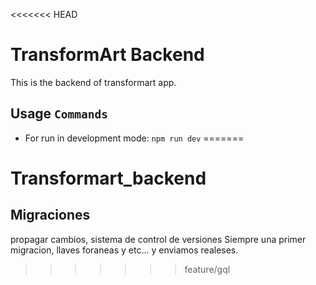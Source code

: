 <<<<<<< HEAD
# TransformArt Backend
This is the backend of transformart app.

## Usage `Commands`

* For run in development mode:
`
	npm run dev
`
=======
# Transformart_backend
## Migraciones
  propagar cambios, sistema de control de versiones
  Siempre una primer migracion, llaves foraneas y etc... y enviamos realeses.
>>>>>>> feature/gql
